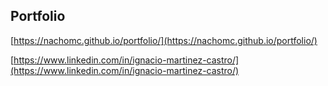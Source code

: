 
Portfolio
------
[https://nachomc.github.io/portfolio/](https://nachomc.github.io/portfolio/)

[https://www.linkedin.com/in/ignacio-martinez-castro/](https://www.linkedin.com/in/ignacio-martinez-castro/)
